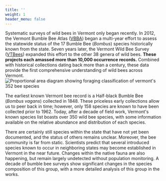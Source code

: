 ```yaml
---
title: ''
weight: 1
header_menu: false
---
```


<div class="row">
  <div class="col-lg-6">
Systematic surveys of wild bees in Vermont only began recently. In 2012, the Vermont Bumble Bee Atlas (<a href="https://val.vtecostudies.org/projects/bumble-bee-atlas/" target=”blank_”>VBBA</a>) began a multi-year effort to assess the statewide status of the 17 Bumble Bee (<i>Bombus</i>) species historically known from the state. Seven years later, the Vermont Wild Bee Survey (<a href="https://val.vtecostudies.org/projects/vtbees/" target=”blank_”>VTBees</a>) expanded this effort to the other 38 genera of wild bees. <b>These projects each amassed more than 10,000 occurrence records.</b> Combined with historical collections dating back more than a century, these data provide the first comprehensive understanding of wild bees across Vermont.
</div>
<div class="col-lg-4">
<img src="https://stateofbees.vtatlasoflife.org/images/classification_bees_vt_infographic.jpg" alt="Proportional area diagram showing foraging classification of vermont's 352 bee species">
</div>
</div>

The earliest known Vermont bee record is a Half-black Bumble Bee (<i>Bombus vagans</i>) collected in 1848. These priceless early collections allow us to peer back in time; however, only 158 species are known to have been collected prior to 1962. Today, after a decade of field work, Vermont's known species list boasts over 350 wild bee species, with some information available  on the relative abundance and distribution of each species.

There are certainly still species within the state that have not yet been documented, and the status of others remains unclear. Moreover, the bee community is far from static. Scientists predict that several introduced species known to occur in neighboring states may become established in Vermont in the near future. Changes within the native fauna are also happening, but remain largely undetected without population monitoring. A decade of bumble bee surveys show significant changes in the species composition of this group, with a more detailed analysis of this group in the works.
